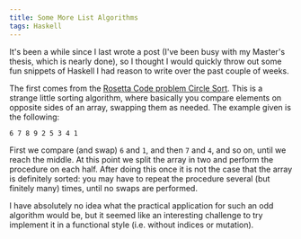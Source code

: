 ```yaml
---
title: Some More List Algorithms
tags: Haskell
---
```


It's been a while since I last wrote a post (I've been busy with my Master's
thesis, which is nearly done), so I thought I would quickly throw out some fun
snippets of Haskell I had reason to write over the past couple of weeks.

The first comes from the [Rosetta Code problem Circle
Sort](http://rosettacode.org/wiki/Sorting_Algorithms/Circle_Sort).
This is a strange little sorting algorithm, where basically you compare elements
on opposite sides of an array, swapping them as needed.
The example given is the following:

```
6 7 8 9 2 5 3 4 1
```

First we compare (and swap) `6` and `1`, and then `7` and `4`, and so on, until
we reach the middle.
At this point we split the array in two and perform the procedure on each half.
After doing this once it is not the case that the array is definitely sorted:
you may have to repeat the procedure several (but finitely many) times, until no
swaps are performed.

I have absolutely no idea what the practical application for such an odd
algorithm would be, but it seemed like an interesting challenge to try implement
it in a functional style (i.e. without indices or mutation).
